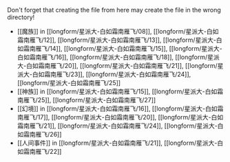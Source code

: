 Don't forget that creating the file from here may create the file in the wrong directory!
- [[魔族]] in [[longform/星派大-白如霜南雁飞/08]], [[longform/星派大-白如霜南雁飞/12]], [[longform/星派大-白如霜南雁飞/13]], [[longform/星派大-白如霜南雁飞/14]], [[longform/星派大-白如霜南雁飞/15]], [[longform/星派大-白如霜南雁飞/16]], [[longform/星派大-白如霜南雁飞/18]], [[longform/星派大-白如霜南雁飞/20]], [[longform/星派大-白如霜南雁飞/21]], [[longform/星派大-白如霜南雁飞/23]], [[longform/星派大-白如霜南雁飞/24]], [[longform/星派大-白如霜南雁飞/25]]
- [[神族]] in [[longform/星派大-白如霜南雁飞/15]], [[longform/星派大-白如霜南雁飞/25]], [[longform/星派大-白如霜南雁飞/27]]
- [[幻境]] in [[longform/星派大-白如霜南雁飞/16]], [[longform/星派大-白如霜南雁飞/17]], [[longform/星派大-白如霜南雁飞/20]], [[longform/星派大-白如霜南雁飞/21]], [[longform/星派大-白如霜南雁飞/24]], [[longform/星派大-白如霜南雁飞/26]]
- [[人间事件]] in [[longform/星派大-白如霜南雁飞/21]], [[longform/星派大-白如霜南雁飞/22]]